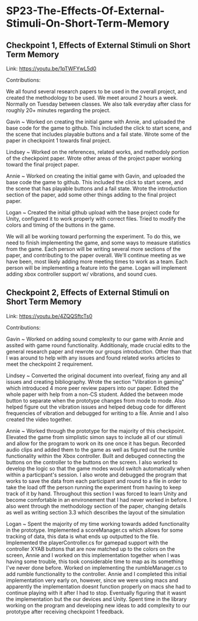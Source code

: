 # SP23-The-Effects-Of-External-Stimuli-On-Short-Term-Memory

## Checkpoint 1, Effects of External Stimuli on Short Term Memory

Link: https://youtu.be/1pTWFYwL5d0

Contributions:

We all found several research papers to be used in the overall project, and created the methodology to be used. 
We meet around 2 hours a week. Normally on Tuesday between classes. We also talk everyday after class for roughly 20+ minutes regarding the project.

Gavin ~ Worked on creating the initial game with Annie, and uploaded the base code for the game to github. This included the click to start scene, and the scene that includes playable buttons and a fail state. Wrote some of the paper in checkpoint 1 towards final project.

Lindsey ~ Worked on the references, related works, and methodoly portion of the checkpoint paper. Wrote other areas of the project paper working toward the final project paper.

Annie  ~ Worked on creating the initial game with Gavin, and uploaded the base code the game to github. This included the click to start scene, and the scene that has playable buttons and a fail state. Wrote the introduction section of the paper, add some other things adding to the final project paper.

Logan ~ Created the initial github upload with the base project code for Unity, configured it to work properly with correct files. Tried to modify the colors and timing of the buttons in the game.

We will all be working toward performing the experiment. To do this, we need to finish implementing the game, and some ways to measure statistics from the game. Each person will be writing several more sections of the paper, and contributing to the paper overall. We'll continue meeting as we have been, most likely adding more meeting times to work as a team. Each person will be implementing a feature into the game. Logan will implement adding xbox controller support w/ vibrations, and sound cues.

## Checkpoint 2, Effects of External Stimuli on Short Term Memory
Link: https://youtu.be/4ZQQSftcTs0



Contributions:

Gavin ~ Worked on adding sound complexity to our game with Annie and assited with game round functionality. Additionaly, made crucial edits to the general research paper and rewrote our groups introduction. Other than that I was around to help with any issues and found related works articles to meet the checkpoint 2 requirement.

Lindsey ~ Converted the original document into overleaf, fixing any and all issues and creating bibliography. Wrote the section "Vibration in gaming" which introduced 4 more peer review papers into our paper. Edited the whole paper with help from a non-CS student. Added the between mode button to separate when the prototype changes from mode to mode. Also helped figure out the vibration issues and helped debug code for different frequencies of vibration and debugged for writing to a file. Annie and I also created the video together. 

Annie  ~ Worked through the prototype for the majority of this checkpoint. Elevated the game from simplistic simon says to include all of our stimuli and allow for the program to work on its one once it has begun. Recorded audio clips and added them to the game as well as figured out the rumble functionality within the Xbox controller. Built and debuged connecting the buttons on the controller to the buttons on the screen. I also worked to develop the logic so that the game modes would switch automatically when within a participant's session. I also wrote and debugged the program that works to save the data from each participant and round to a file in order to take the load off the person running the experiment from having to keep track of it by hand. Throughout this section I was forced to learn Unity and become comfortable in an environement that I had never worked in before. I also went through the methodology section of the paper, changing details as well as writing section 3.3 which describes the layout of the simulation

Logan ~ Spent the majority of my time working towards added functionality in the prototype. Implemented a scoreManager.cs which allows for some tracking of data, this data is what ends up outputted to the file. Implemented the playerController.cs for gamepad support with the controller XYAB buttons that are now matched up to the colors on the screen, Annie and I worked on this implementation together when I was having some trouble, this took considerable time to map as its something I've never done before. Worked on implementing the rumbleManager.cs to add rumble functionality to the controller. Annie and I completed this initial implementation very early on, however, since we were using macs and apparently the implementation doesnt function properly on macs she had to continue playing with it after I had to stop. Eventually figuring that it wasnt the implementation but the our devices and Unity. Spent time in the library working on the program and developing new ideas to add complexity to our prototype after receiving checkpoint 1 feedback. 
